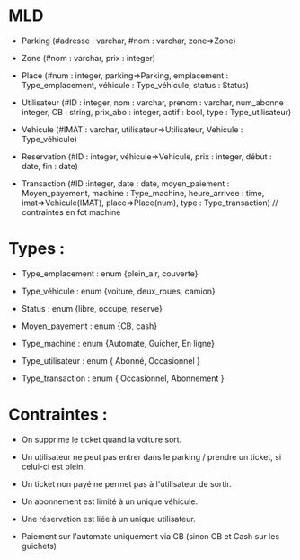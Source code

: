 # __MLD__ <br/>
* Parking (#adresse : varchar, #nom : varchar, zone=>Zone)

* Zone (#nom : varchar, prix : integer)

* Place (#num : integer, parking=>Parking, emplacement : Type_emplacement, véhicule : Type_véhicule, status : Status)

* Utilisateur (#ID : integer, nom : varchar, prenom : varchar, num_abonne : integer, CB : string, prix_abo : integer, actif : bool, type : Type_utilisateur)

* Vehicule (#IMAT : varchar, utilisateur=>Utilisateur, Vehicule : Type_véhicule)

* Reservation (#ID : integer, véhicule=>Vehicule, prix : integer, début : date, fin : date)

* Transaction (#ID :integer, date : date, moyen_paiement : Moyen_payement, machine : Type_machine, heure_arrivee : time, imat=>Vehicule(IMAT), place=>Place(num), type : Type_transaction)  // contraintes en fct machine



# Types :
* Type_emplacement : enum {plein_air, couverte}

* Type_véhicule : enum {voiture, deux_roues, camion}

* Status : enum {libre, occupe, reserve}

* Moyen_payement : enum {CB, cash}

* Type_machine : enum {Automate, Guicher, En ligne}

* Type_utilisateur : enum { Abonné, Occasionnel }

* Type_transaction : enum { Occasionnel, Abonnement }


# Contraintes : 
* On supprime le ticket quand la voiture sort.

* Un utilisateur ne peut pas entrer dans le parking / prendre un ticket, si celui-ci est plein.

* Un ticket non payé ne permet pas à l'utilisateur de sortir.

* Un abonnement est limité à un unique véhicule.

* Une réservation est liée à un unique utilisateur.

* Paiement sur l'automate uniquement via CB (sinon CB et Cash sur les guichets)
